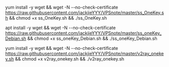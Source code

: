 yum install -y wget && wget -N --no-check-certificate https://raw.githubusercontent.com/jackjieYYY/VPSnote/master/ss_OneKey.sh && chmod +x ss_OneKey.sh && ./ss_OneKey.sh

apt install -y wget && wget -N --no-check-certificate https://raw.githubusercontent.com/jackjieYYY/VPSnote/master/ss_oneKey_Debian.sh && chmod +x ss_oneKey_Debian.sh && ./ss_oneKey_Debian.sh

yum install -y wget && wget -N --no-check-certificate https://raw.githubusercontent.com/jackjieYYY/VPSnote/master/v2ray_onekey.sh && chmod +x v2ray_onekey.sh && ./v2ray_onekey.sh
